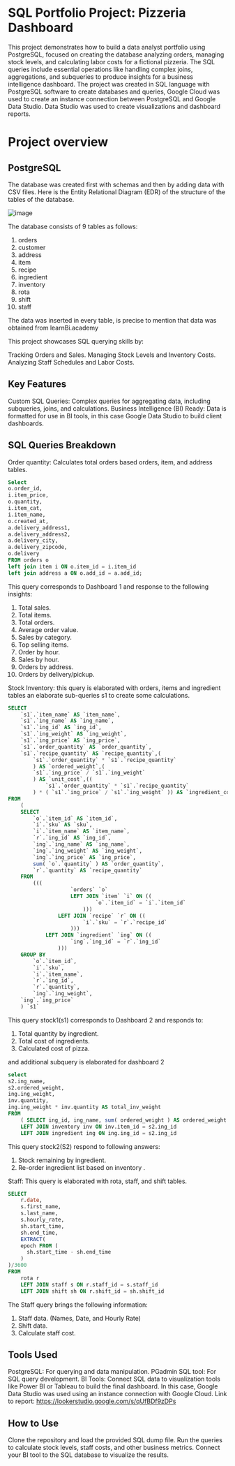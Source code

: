 # SQL Portfolio Project: Pizzeria Dashboard

This project demonstrates how to build a data analyst portfolio using PostgreSQL, focused on creating the database analyzing orders, managing stock levels, and calculating labor costs for a fictional pizzeria. 
The SQL queries include essential operations like handling complex joins, aggregations, and subqueries to produce insights for a business intelligence dashboard.
The project was created in SQL language with PostgreSQL software to create databases and queries, Google Cloud was used to create an instance connection between PostgreSQL and Google Data Studio. 
Data Studio was used to create visualizations and dashboard reports.

# Project overview

## PostgreSQL

The database was created first with schemas and then by adding data with CSV files. Here is the Entity Relational Diagram (EDR) of the structure of the tables of the database.

![image](https://github.com/user-attachments/assets/59062cac-1616-445d-8072-fcc6bc95cd57)

The database consists of 9 tables as follows:
1. orders
2. customer
3. address
4. item
5. recipe
6. ingredient
7. inventory
8. rota
9. shift
10. staff

The data was inserted in every table, is precise to mention that data was obtained from learnBi.academy

This project showcases SQL querying skills by:

Tracking Orders and Sales.
Managing Stock Levels and Inventory Costs.
Analyzing Staff Schedules and Labor Costs.

## Key Features

Custom SQL Queries: Complex queries for aggregating data, including subqueries, joins, and calculations.
Business Intelligence (BI) Ready: Data is formatted for use in BI tools, in this case Google Data Studio to build client dashboards.

## SQL Queries Breakdown

Order quantity: Calculates total orders based orders, item, and address tables.

```sql
Select
o.order_id,
i.item_price,
o.quantity,
i.item_cat,
i.item_name,
o.created_at,
a.delivery_address1,
a.delivery_address2,
a.delivery_city,
a.delivery_zipcode,
o.delivery
FROM orders o
left join item i ON o.item_id = i.item_id
left join address a ON o.add_id = a.add_id;
```
This query corresponds to Dashboard 1 and response to the following insights:

1. Total sales.
2. Total items.
3. Total orders.
4. Average order value.
5. Sales by category.
6. Top selling items.
7. Order by hour.
8. Sales by hour.
9. Orders by address.
10. Orders by delivery/pickup.

Stock Inventory: this query is elaborated with orders, items and ingredient tables an elaborate sub-queries s1 to create some calculations.

```sql
SELECT
	`s1`.`item_name` AS `item_name`,
	`s1`.`ing_name` AS `ing_name`,
	`s1`.`ing_id` AS `ing_id`,
	`s1`.`ing_weight` AS `ing_weight`,
	`s1`.`ing_price` AS `ing_price`,
	`s1`.`order_quantity` AS `order_quantity`,
	`s1`.`recipe_quantity` AS `recipe_quantity`,(
		`s1`.`order_quantity` * `s1`.`recipe_quantity` 
		) AS `ordered_weight`,(
		`s1`.`ing_price` / `s1`.`ing_weight` 
		) AS `unit_cost`,((
			`s1`.`order_quantity` * `s1`.`recipe_quantity` 
		) * ( `s1`.`ing_price` / `s1`.`ing_weight` )) AS `ingredient_cost` 
FROM
	(
	SELECT
		`o`.`item_id` AS `item_id`,
		`i`.`sku` AS `sku`,
		`i`.`item_name` AS `item_name`,
		`r`.`ing_id` AS `ing_id`,
		`ing`.`ing_name` AS `ing_name`,
		`ing`.`ing_weight` AS `ing_weight`,
		`ing`.`ing_price` AS `ing_price`,
		sum( `o`.`quantity` ) AS `order_quantity`,
		`r`.`quantity` AS `recipe_quantity` 
	FROM
		(((
					`orders` `o`
					LEFT JOIN `item` `i` ON ((
							`o`.`item_id` = `i`.`item_id` 
						)))
				LEFT JOIN `recipe` `r` ON ((
						`i`.`sku` = `r`.`recipe_id` 
					)))
			LEFT JOIN `ingredient` `ing` ON ((
					`ing`.`ing_id` = `r`.`ing_id` 
				))) 
	GROUP BY
		`o`.`item_id`,
		`i`.`sku`,
		`i`.`item_name`,
		`r`.`ing_id`,
		`r`.`quantity`,
		`ing`.`ing_weight`,
	`ing`.`ing_price` 
	) `s1`
```

This query stock1(s1) corresponds to Dashboard 2 and responds to:

1. Total quantity by ingredient.
2. Total cost of ingredients.
3. Calculated cost of pizza.

and additional subquery is elaborated for dashboard 2

```SQL
select
s2.ing_name,
s2.ordered_weight,
ing.ing_weight,
inv.quantity,
ing.ing_weight * inv.quantity AS total_inv_weight 
FROM
	( SELECT ing_id, ing_name, sum( ordered_weight ) AS ordered_weight FROM stock1 GROUP BY ing_name, ing_id ) s2
	LEFT JOIN inventory inv ON inv.item_id = s2.ing_id
	LEFT JOIN ingredient ing ON ing.ing_id = s2.ing_id
```
This query stock2(S2) respond to following answers:

1. Stock remaining by ingredient.
2. Re-order ingredient list based on inventory .

Staff: This query is elaborated with rota, staff, and shift tables.

```sql
SELECT
	r.date,
	s.first_name,
	s.last_name,
	s.hourly_rate,
	sh.start_time,
	sh.end_time,
	EXTRACT(
    epoch FROM (
      sh.start_time - sh.end_time
    )
)/3600
FROM
	rota r
	LEFT JOIN staff s ON r.staff_id = s.staff_id
	LEFT JOIN shift sh ON r.shift_id = sh.shift_id
```
The Staff query brings the following information:

1. Staff data. (Names, Date, and Hourly Rate)
2. Shift data.
3.  Calculate staff cost.

## Tools Used
PostgreSQL: For querying and data manipulation.
PGadmin SQL tool: For SQL query development.
BI Tools: Connect SQL data to visualization tools like Power BI or Tableau to build the final dashboard. In this case, Google Data Studio was used using an instance connection with Google Cloud. 
Link to report: https://lookerstudio.google.com/s/qUfBDf9zDPs

## How to Use
Clone the repository and load the provided SQL dump file.
Run the queries to calculate stock levels, staff costs, and other business metrics.
Connect your BI tool to the SQL database to visualize the results.



